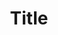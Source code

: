 ---
layout: post
permalink: /:title/
title: Title
feature-img: 
thumbnail: 
tags: [DoOO,Ramblings,DigPINS]
---